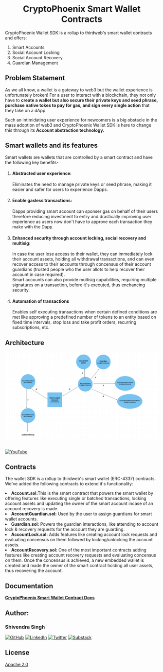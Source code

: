 <p align="center">
<h1 align="center">CryptoPhoenix Smart Wallet Contracts</h1>
<p>CryptoPhoenix Wallet SDK is a rollup to thirdweb's smart wallet contracts and offers: <br />
<ol>
<li>Smart Accounts</li>
<li>Social Account Locking</li>
<li>Social Account Recovery</li>
<li>Guardian Management</li>
</ol>

## Problem Statement
As we all know, a wallet is a gateway to web3 but the wallet experience is unfortunately broken! For a user to interact with a blockchain, they not only have to **create a wallet but also secure their private keys and seed phrase, purchase native tokes to pay for gas, and sign every single action** that they take on a dApp. 

Such an intimidating user experience for newcomers is a big obstacle in the mass adoption of web3 and CryptoPhoenix Wallet SDK is here to change this through its **Account abstraction technology.**

## Smart wallets and its features
Smart wallets are wallets that are controlled by a smart contract and have the following key benefits-
<ol>
<li>
<h4>Abstracted user experience: </h4>
Eliminates the need to manage private keys or seed phrase, making it easier and safer for users to experience Dapps.
</li>
<li>
<h4>Enable gasless transactions:</h4>
Dapps providing smart account can sponser gas on behalf of their users therefore reducing investment to entry and drastically improving user experience as users now don't have to approve each transaction they make with the Dapp.
</li>
<li> 
<h4>Enhanced security through account locking, social recovery and multisig: </h4>
In case the user lose access to their wallet, they can immediately lock their account assets, holding all withdrawal transactions, and can even recover access to their accounts through concensus of their account guardians (trusted people who the user allots to help recover their account in case required). <br />
Smart accounts can also provide multisig capabilities, requiring multiple signatures on a transaction, before it's executed, thus enchancing security.

<li><h4>Automation of transactions</h4>
Enables self executing transactions when certain defined conditions are met like approving a predefined number of tokens to an entity based on fixed time intervals, stop loss and take profit orders, recurring subscriptions, etc.
</li>
</ol>
 
## Architecture

<img src="./images/architecture.png" width="600" alt="cryptophoenix_architecture">
<br/>
<br />

[![YouTube](https://img.shields.io/badge/YouTube-Video-red?style=for-the-badge&logo=youtube)](https://youtu.be/0zq2YdOYFUo?si=Ng6favRkGL9faG_Y)


## Contracts
The wallet SDK is a rollup to thirdweb's smart wallet (ERC-4337) contracts. We've added the following contracts to extend it's functionality:
<li> <b>Account.sol:</b>This is the smart contract that powers the smart wallet by offering features like executing single or batched transactions, locking account assets and updating the owner of the smart account incase of an account recovery is made.</li>
<li> <b>AccountGuardian.sol:</b> Used by the user to assign guardians for smart wallet accounts. </li>
<li> <b>Guardian.sol:</b> Powers the guardian interactions, like attending to account lock & recovery requests for the account they are guarding. </li>
<li> <b>AccountLock.sol:</b> Adds features like creating account lock requests and evaluating concensus on them followed by locking/unlocking the account assets.</li>
<li> <b>AccountRecovery.sol:</b> One of the most important contracts adding features like creating account recovery requests and evaluating concensus on them. Once the concensus is achieved, a new embedded wallet is created and made the owner of the smart contract holding all user assets, thus recovering the account.</li>


## Documentation 

[**CryptoPhoenix Smart Wallet Contract Docs**](https://0xshiven.gitbook.io/cryptophoenix/)

## Author: 
### Shivendra Singh
[![GitHub](https://img.shields.io/badge/GitHub-Profile-black?logo=github)](https://github.com/alfheimrShiven)
[![LinkedIn](https://img.shields.io/badge/LinkedIn-Profile-blue?logo=linkedin)](https://www.linkedin.com/in/shivends)
[![Twitter](https://img.shields.io/badge/Twitter-Profile-blue?logo=twitter)](https://twitter.com/0xShiven)
[![Substack](https://img.shields.io/badge/Substack-Newsletter-orange?logo=substack)](https://0xshiven.substack.com/)


## License

[Apache 2.0](https://www.apache.org/licenses/LICENSE-2.0.txt)
